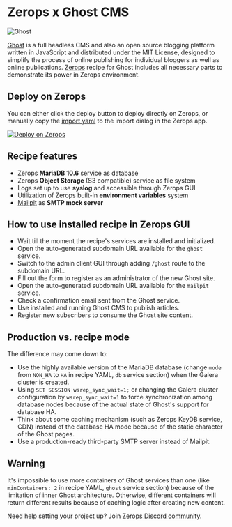 # Zerops x Ghost CMS

![Ghost](https://github.com/zeropsio/recipe-shared-assets/blob/main/covers/cover-ghost.png)

[Ghost](https://github.com/TryGhost/Ghost) is a full headless CMS and also an open source blogging platform written in JavaScript and distributed under the MIT License, designed to simplify the process of online publishing for individual bloggers as well as online publications. [Zerops](https://zerops.io) recipe for Ghost includes all necessary parts to demonstrate its power in Zerops environment.

## Deploy on Zerops

You can either click the deploy button to deploy directly on Zerops, or manually copy the [import yaml](https://github.com/zeropsio/recipe-ghost/blob/main/zerops-project-import.yml) to the import dialog in the Zerops app.

[![Deploy on Zerops](https://github.com/zeropsio/recipe-shared-assets/blob/main/deploy-button/green/deploy-button.svg)](https://app.zerops.io/recipe/ghost)

## Recipe features

- Zerops **MariaDB 10.6** service as database
- Zerops **Object Storage** (S3 compatible) service as file system
- Logs set up to use **syslog** and accessible through Zerops GUI
- Utilization of Zerops built-in **environment variables** system
- [Mailpit](https://github.com/axllent/mailpit) as **SMTP mock server**

## How to use installed recipe in Zerops GUI

- Wait till the moment the recipe's services are installed and initialized.
- Open the auto-generated subdomain URL available for the `ghost` service.
- Switch to the admin client GUI through adding `/ghost` route to the subdomain URL.
- Fill out the form to register as an administrator of the new Ghost site.
- Open the auto-generated subdomain URL available for the `mailpit` service.
- Check a confirmation email sent from the Ghost service.
- Use installed and running Ghost CMS to publish articles.
- Register new subscribers to consume the Ghost site content.

## Production vs. recipe mode

The difference may come down to:

- Use the highly available version of the MariaDB database (change `mode` from `NON_HA` to `HA` in recipe YAML, `db` service section) when the Galera cluster is created.
- Using `SET SESSION wsrep_sync_wait=1;` or changing the Galera cluster configuration by `wsrep_sync_wait=1` to force synchronization among database nodes because of the actual state of Ghost's support for database HA.
- Think about some caching mechanism (such as Zerops KeyDB service, CDN) instead of the database HA mode because of the static character of the Ghost pages.
- Use a production-ready third-party SMTP server instead of Mailpit.

## Warning

It's impossible to use more containers of Ghost services than one (like `minContainers: 2` in recipe YAML, `ghost` service section) because of the limitation of inner Ghost architecture. Otherwise, different containers will return different results because of caching logic after creating new content.

Need help setting your project up? Join [Zerops Discord community](https://discord.com/invite/WDvCZ54).
